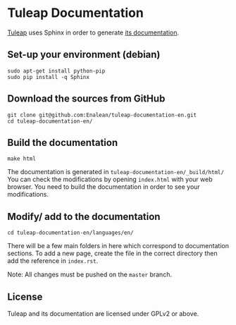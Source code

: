 Tuleap Documentation
====================

[Tuleap](http://tuleap.org/) uses Sphinx in order to generate [its 
documentation](http://doc-en.tuleap.net/en/latest/).

Set-up your environment (debian)
--------------------------------

    sudo apt-get install python-pip
    sudo pip install -q Sphinx

Download the sources from GitHub
--------------------------------

    git clone git@github.com:Enalean/tuleap-documentation-en.git
    cd tuleap-documentation-en/

Build the documentation
-----------------------

    make html

The documentation is generated in `tuleap-documentation-en/_build/html/` You can check the modifications by opening `index.html` with your web browser. You need to build the documentation in order to see your modifications.

Modify/ add to the documentation
------------------------

    cd tuleap-documentation-en/languages/en/

There will be a few main folders in here which correspond to documentation sections. To add a new page, create the file in the correct directory then add the reference in `index.rst`.

Note: All changes must be pushed on the `master` branch. 

License
-------

Tuleap and its documentation are licensed under GPLv2 or above.

